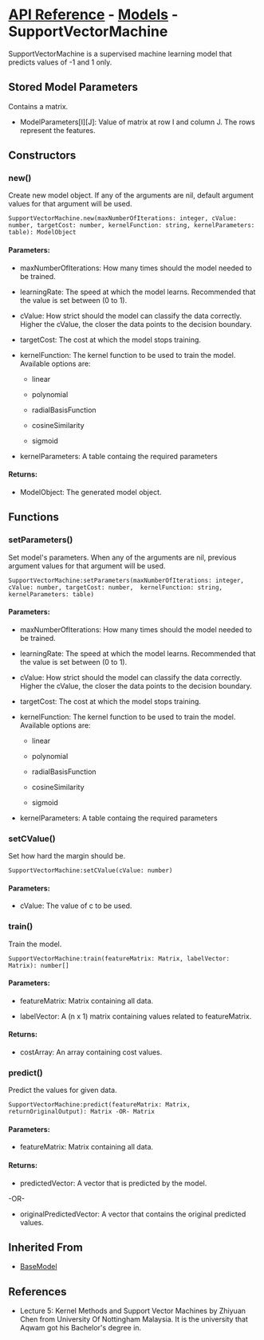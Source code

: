 # [API Reference](../../API.md) - [Models](../Models.md) - SupportVectorMachine

SupportVectorMachine is a supervised machine learning model that predicts values of -1 and 1 only.

## Stored Model Parameters

Contains a matrix.  

* ModelParameters[I][J]: Value of matrix at row I and column J. The rows represent the features.

## Constructors

### new()

Create new model object. If any of the arguments are nil, default argument values for that argument will be used.

```
SupportVectorMachine.new(maxNumberOfIterations: integer, cValue: number, targetCost: number, kernelFunction: string, kernelParameters: table): ModelObject
```

#### Parameters:

* maxNumberOfIterations: How many times should the model needed to be trained.

* learningRate: The speed at which the model learns. Recommended that the value is set between (0 to 1).

* cValue: How strict should the model can classify the data correctly. Higher the cValue, the closer the data points to the decision boundary.

* targetCost: The cost at which the model stops training.

* kernelFunction: The kernel function to be used to train the model. Available options are:
  
  *  linear

  *  polynomial

  *  radialBasisFunction

  *  cosineSimilarity

  *  sigmoid

* kernelParameters: A table containg the required parameters 

#### Returns:

* ModelObject: The generated model object.

## Functions

### setParameters()

Set model's parameters. When any of the arguments are nil, previous argument values for that argument will be used.

```
SupportVectorMachine:setParameters(maxNumberOfIterations: integer, cValue: number, targetCost: number,  kernelFunction: string, kernelParameters: table)
```

#### Parameters:

* maxNumberOfIterations: How many times should the model needed to be trained.

* learningRate: The speed at which the model learns. Recommended that the value is set between (0 to 1).

* cValue: How strict should the model can classify the data correctly. Higher the cValue, the closer the data points to the decision boundary.

* targetCost: The cost at which the model stops training.

* kernelFunction: The kernel function to be used to train the model. Available options are:
  
  *  linear

  *  polynomial

  *  radialBasisFunction

  *  cosineSimilarity

  *  sigmoid

* kernelParameters: A table containg the required parameters 

### setCValue()

Set how hard the margin should be.

```
SupportVectorMachine:setCValue(cValue: number)
```

#### Parameters:

* cValue: The value of c to be used.

### train()

Train the model.

```
SupportVectorMachine:train(featureMatrix: Matrix, labelVector: Matrix): number[]
```
#### Parameters:

* featureMatrix: Matrix containing all data.

* labelVector: A (n x 1) matrix containing values related to featureMatrix.

#### Returns:

* costArray: An array containing cost values.

### predict()

Predict the values for given data.

```
SupportVectorMachine:predict(featureMatrix: Matrix, returnOriginalOutput): Matrix -OR- Matrix
```

#### Parameters:

* featureMatrix: Matrix containing all data.

#### Returns:

* predictedVector: A vector that is predicted by the model.

-OR-

* originalPredictedVector: A vector that contains the original predicted values.

## Inherited From

* [BaseModel](BaseModel.md)

## References

* Lecture 5: Kernel Methods and Support Vector Machines by Zhiyuan Chen from University Of Nottingham Malaysia. It is the university that Aqwam got his Bachelor's degree in.
